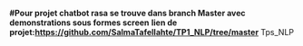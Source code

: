 **#Pour projet chatbot rasa se trouve dans branch Master avec demonstrations sous formes screen**
          **lien de projet:https://github.com/SalmaTafellahte/TP1_NLP/tree/master**
                                    Tps_NLP
